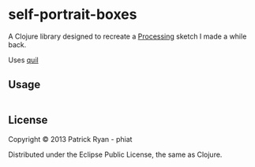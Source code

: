 # self-portrait-boxes

A Clojure library designed to recreate a [Processing](http://processing.org/) sketch I made a while back. 

Uses [quil](https://github.com/quil/quil)

## Usage

```clojure

```

## License

Copyright © 2013 Patrick Ryan - phiat

Distributed under the Eclipse Public License, the same as Clojure.

